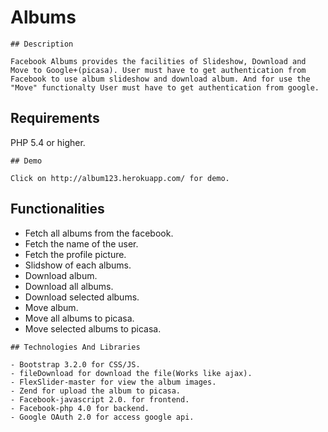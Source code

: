 # Albums
```
## Description

Facebook Albums provides the facilities of Slideshow, Download and Move to Google+(picasa). User must have to get authentication from Facebook to use album slideshow and download album. And for use the "Move" functionalty User must have to get authentication from google. 

```
## Requirements

PHP 5.4 or higher.

```
## Demo

Click on http://album123.herokuapp.com/ for demo.

```
## Functionalities

- Fetch all albums from the facebook.
- Fetch the name of the user.
- Fetch the profile picture.
- Slidshow of each albums.
- Download album.
- Download all albums.
- Download selected albums.
- Move album.
- Move all albums to picasa.
- Move selected albums to picasa.

```
## Technologies And Libraries

- Bootstrap 3.2.0 for CSS/JS.
- fileDownload for download the file(Works like ajax).
- FlexSlider-master for view the album images.
- Zend for upload the album to picasa.
- Facebook-javascript 2.0. for frontend.
- Facebook-php 4.0 for backend.
- Google OAuth 2.0 for access google api.

```


